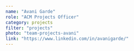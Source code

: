 ```yaml
---
name: "Avani Garde"
role: "ACM Projects Officer"
category: projects
filter: "projects"
photo: "team-projects-avani"
link: "https://www.linkedin.com/in/avanigarde/"
---
```

